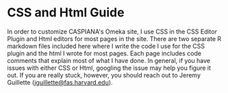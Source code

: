 # CSS and Html Guide
In order to customize CASPIANA's Omeka site, I use CSS in the CSS Editor Plugin and Html editors for most pages in the site. There are two separate R markdown files included here where I write the code I use for the CSS plugin and the html I wrote for most pages. Each page includes code comments that explain most of what I have done. In general, if you have issues with either CSS or Html, googling the issue may help you figure it out. If you are really stuck, however, you should reach out to Jeremy Guillette (jguillette@fas.harvard.edu). 
